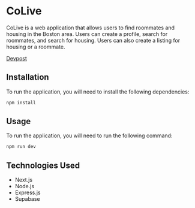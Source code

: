 # CoLive

CoLive is a web application that allows users to find roommates and housing in the Boston area. Users can create a profile, search for roommates, and search for housing. Users can also create a listing for housing or a roommate.

[Devpost](https://devpost.com/software/colive-po2m9f)

## Installation

To run the application, you will need to install the following dependencies:

```bash
npm install
```

## Usage

To run the application, you will need to run the following command:

```bash
npm run dev
```

## Technologies Used

- Next.js
- Node.js
- Express.js
- Supabase
